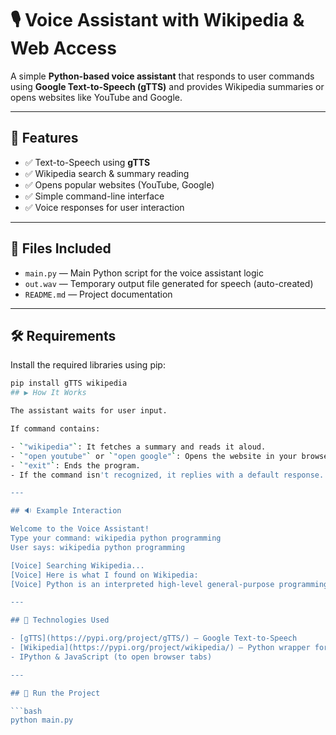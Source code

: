 # 🎙️ Voice Assistant with Wikipedia & Web Access

A simple **Python-based voice assistant** that responds to user commands using **Google Text-to-Speech (gTTS)** and provides Wikipedia summaries or opens websites like YouTube and Google.

---

## 📌 Features

- ✅ Text-to-Speech using **gTTS**
- ✅ Wikipedia search & summary reading
- ✅ Opens popular websites (YouTube, Google)
- ✅ Simple command-line interface
- ✅ Voice responses for user interaction

---

## 📂 Files Included

- `main.py` — Main Python script for the voice assistant logic  
- `out.wav` — Temporary output file generated for speech (auto-created)  
- `README.md` — Project documentation

---

## 🛠️ Requirements

Install the required libraries using pip:

```bash
pip install gTTS wikipedia
## ▶️ How It Works

The assistant waits for user input.

If command contains:

- `"wikipedia"`: It fetches a summary and reads it aloud.
- `"open youtube"` or `"open google"`: Opens the website in your browser.
- `"exit"`: Ends the program.
- If the command isn't recognized, it replies with a default response.

---

## 🔉 Example Interaction

Welcome to the Voice Assistant!
Type your command: wikipedia python programming
User says: wikipedia python programming

[Voice] Searching Wikipedia...
[Voice] Here is what I found on Wikipedia:
[Voice] Python is an interpreted high-level general-purpose programming language...

---

## 🧠 Technologies Used

- [gTTS](https://pypi.org/project/gTTS/) – Google Text-to-Speech  
- [Wikipedia](https://pypi.org/project/wikipedia/) – Python wrapper for Wikipedia API  
- IPython & JavaScript (to open browser tabs)

---

## 🚀 Run the Project

```bash
python main.py
